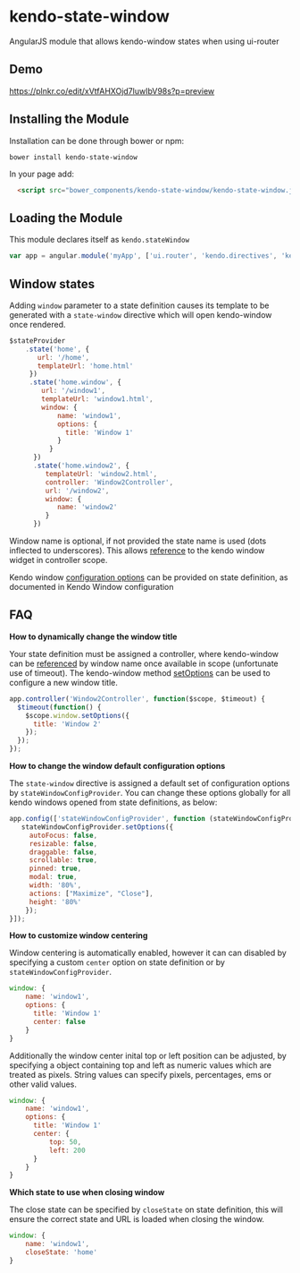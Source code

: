 # kendo-state-window
AngularJS module that allows kendo-window states when using ui-router

Demo
--------------------

https://plnkr.co/edit/xVtfAHXOjd7luwIbV98s?p=preview


Installing the Module
---------------------
Installation can be done through bower or npm:

``` shell
bower install kendo-state-window
```

In your page add:
```html
  <script src="bower_components/kendo-state-window/kendo-state-window.js"></script>
```

Loading the Module
------------------

This module declares itself as `kendo.stateWindow`

```javascript
var app = angular.module('myApp', ['ui.router', 'kendo.directives', 'kendo.stateWindow']);
```

Window states
-----------------------

Adding `window` parameter to a state definition causes its template to be generated with a `state-window` directive which will open kendo-window once rendered.

```javascript
$stateProvider
    .state('home', {
       url: '/home',
       templateUrl: 'home.html'
     })
     .state('home.window', {     
        url: '/window1',
        templateUrl: 'window1.html',
        window: {
            name: 'window1',
            options: {
              title: 'Window 1'
            }
          }
      })
      .state('home.window2', {
         templateUrl: 'window2.html',
         controller: 'Window2Controller',
         url: '/window2',
         window: {
            name: 'window2'
         }
      })
```

Window name is optional, if not provided the state name is used (dots inflected to underscores). This allows [reference](http://docs.telerik.com/kendo-ui/AngularJS/introduction#widget-references) to the kendo window widget in controller scope.

Kendo window [configuration options](http://docs.telerik.com/kendo-ui/api/javascript/ui/window#configuration) can be provided on state definition, as documented in Kendo Window configuration

FAQ
-------

**How to dynamically change the window title**

Your state definition must be assigned a controller, where kendo-window can be [referenced](http://docs.telerik.com/kendo-ui/AngularJS/introduction#widget-references) by window name once available in scope (unfortunate use of timeout). The kendo-window method [setOptions](http://docs.telerik.com/kendo-ui/api/javascript/ui/window#methods-setOptions) can be used to configure a new window title.

```javascript
app.controller('Window2Controller', function($scope, $timeout) {
  $timeout(function() {
    $scope.window.setOptions({
      title: 'Window 2'
    });
  });
});
```
**How to change the window default configuration options**

The `state-window` directive is assigned a default set of configuration options by `stateWindowConfigProvider`. You can change these options globally for all kendo windows opened from state definitions, as below:

```javascript
app.config(['stateWindowConfigProvider', function (stateWindowConfigProvider) {
   stateWindowConfigProvider.setOptions({
     autoFocus: false,
     resizable: false,
     draggable: false,
     scrollable: true,
     pinned: true,
     modal: true,
     width: '80%',
     actions: ["Maximize", "Close"],
     height: '80%'
    });
}]);
```

**How to customize window centering**

Window centering is automatically enabled, however it can can disabled by specifying a custom ``center`` option on state definition or by `stateWindowConfigProvider`.

```javascript
window: {
    name: 'window1',
    options: {
      title: 'Window 1'
      center: false
    }
}
```

Additionally the window center inital top or left position can be adjusted, by specifying a object containing top and left as numeric values which are treated as pixels. String values can specify pixels, percentages, ems or other valid values.

```javascript
window: {
    name: 'window1',
    options: {
      title: 'Window 1'
      center: {
          top: 50,
          left: 200
      }
    }
}
```

**Which state to use when closing window**

The close state can be specified by ``closeState`` on state definition, this will ensure the correct state and URL is loaded when closing the window.

```javascript
window: {
    name: 'window1',
    closeState: 'home'
}
```
